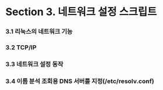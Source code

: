 # Section 3. 네트워크 설정 스크립트

### 3.1 리눅스의 네트워크 기능

### 3.2 TCP/IP

### 3.3 네트워크 설정 동작

### 3.4 이름 분석 조회용 DNS 서버를 지정\(/etc/resolv.conf\)



